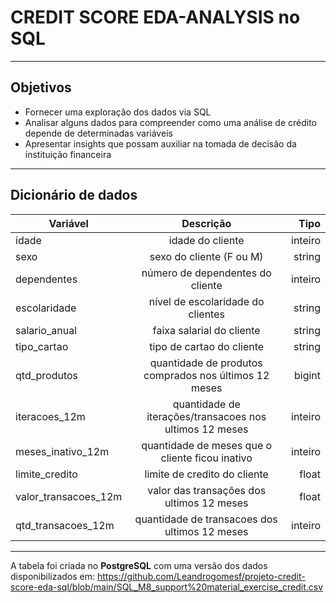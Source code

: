 # CREDIT SCORE EDA-ANALYSIS no SQL

___

## Objetivos
* Fornecer uma exploração dos dados via SQL
*  Analisar alguns dados para compreender como uma análise de crédito depende de determinadas variáveis
*  Apresentar insights que possam auxiliar na tomada de decisão da instituição financeira

---
## Dicionário de dados

| Variável                | Descrição                                           | Tipo         |
| ----------------------- |:---------------------------------------------------:| ------------:|
| idade | idade do cliente | inteiro|
| sexo | sexo do cliente (F ou M) | string|
| dependentes | número de dependentes do cliente | inteiro|
| escolaridade | nível de escolaridade do clientes | string|
| salario_anual | faixa salarial do cliente | string|
| tipo_cartao | tipo de cartao do cliente | string|
| qtd_produtos | quantidade de produtos comprados nos últimos 12 meses | bigint|
| iteracoes_12m | quantidade de iterações/transacoes nos ultimos 12 meses | inteiro|
| meses_inativo_12m | quantidade de meses que o cliente ficou inativo | inteiro|
| limite_credito | limite de credito do cliente | float|
|valor_transacoes_12m | valor das transações dos ultimos 12 meses |float|
|qtd_transacoes_12m  | quantidade de transacoes dos ultimos 12 meses | inteiro|

______
A tabela foi criada no **PostgreSQL** com uma versão dos dados disponibilizados em: https://github.com/Leandrogomesf/projeto-credit-score-eda-sql/blob/main/SQL_M8_support%20material_exercise_credit.csv
